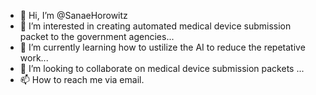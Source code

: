 - 👋 Hi, I’m @SanaeHorowitz
- 👀 I’m interested in creating automated medical device submission packet to the government agencies...
- 🌱 I’m currently learning how to ustilize the AI to reduce the repetative work...
- 💞️ I’m looking to collaborate on medical device submission packets ...
- 📫 How to reach me via email.

<!---
SanaeHorowitz/SanaeHorowitz is a ✨ special ✨ repository because its `README.md` (this file) appears on your GitHub profile.
You can click the Preview link to take a look at your changes.
--->
